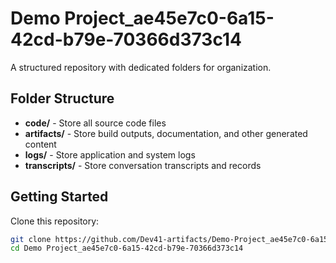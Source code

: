 # Demo Project_ae45e7c0-6a15-42cd-b79e-70366d373c14
A structured repository with dedicated folders for organization.

## Folder Structure

- **code/** - Store all source code files
- **artifacts/** - Store build outputs, documentation, and other generated content
- **logs/** - Store application and system logs
- **transcripts/** - Store conversation transcripts and records

## Getting Started

Clone this repository:
```bash
git clone https://github.com/Dev41-artifacts/Demo-Project_ae45e7c0-6a15-42cd-b79e-70366d373c14
cd Demo Project_ae45e7c0-6a15-42cd-b79e-70366d373c14
```
